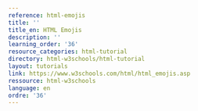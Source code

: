 ```yaml
---
reference: html-emojis
title: ''
title_en: HTML Emojis
description: ''
learning_order: '36'
resource_categories: html-tutorial
directory: html-w3schools/html-tutorial
layout: tutorials
link: https://www.w3schools.com/html/html_emojis.asp
ressource: html-w3schools
language: en
ordre: '36'
---
```

